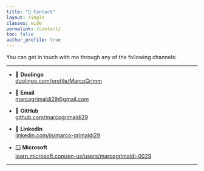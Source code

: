 ```yaml
---
title: "💬 Contact"
layout: single
classes: wide
permalink: /contact/
toc: false
author_profile: true
---
```


You can get in touch with me through any of the following channels:

---

* 🦉 **Duolingo**  
[duolingo.com/profile/MarcoGrimm](https://www.duolingo.com/profile/MarcoGrimm)

* 📧 **Email**  
[marcogrimaldi29@gmail.com](mailto:marcogrimaldi29@gmail.com)  

* 🐙 **GitHub**  
[github.com/marcogrimaldi29](https://github.com/marcogrimaldi29)  

* 💼 **LinkedIn**  
[linkedin.com/in/marco-grimaldi29](https://www.linkedin.com/in/marco-grimaldi29/)  

* 🪟 **Microsoft**  
[learn.microsoft.com/en-us/users/marcogrimaldi-0029](https://learn.microsoft.com/en-us/users/marcogrimaldi-0029/)

---
